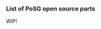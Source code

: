 <link rel="stylesheet" href="style.css">
<link rel="stylesheet" href="theme-mod.css">
<link rel="stylesheet" href="animations.css">

### List of PoSG open source parts
WIP!
